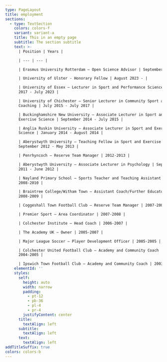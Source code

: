 ```yaml
---
type: PageLayout
title: employment
sections:
  - type: TextSection
    colors: colors-f
    variant: variant-a
    title: This in an empty page
    subtitle: The section subtitle
    text: >-
      | Position | Years |

      | --- | --- |

      | Erasmus University Rotterdam – Open Science Advisor | September 2023 - |

      | University of Ulster - Honorary Fellow | August 2023 - |

      | University of Essex — Lecturer in Sport and Performance Science | July
      2017 - July 2023 |

      | University of Chichester — Senior Lecturer in Community Sport and
      Coaching | July 2015 - July 2017 |

      | Buckinghamshire New University — Associate Lecturer in Sport and
      Exercise Science | September 2014 - July 2015 |

      | Anglia Ruskin University — Associate Lecturer in Sport and Exercise
      Science | January 2014 - August 2014 |

      | Aberystwyth University — Teaching Fellow in Sport and Exercise Science |
      September 2012 - May 2013 |

      | Penrhyncoch — Reserve Team Manager | 2012-2013 |

      | Aberystwyth University — Associate Lecturer in Psychology | September
      2011 - June 2012 |

      | Nayland Primary School — Sports Teacher and Teaching Assistant |
      2008-2010 |

      | Braintree College/Witham Town — Assistant Coach/Further Educator Tutor |
      2008-2009 |

      | Coggeshall Town Football Club — Reserve Team Manager | 2007-2008 |

      | Premier Sport — Area Coordinator | 2007-2008 |

      | Colchester Institute — Head Coach | 2006-2007 |

      | The Academy UK — Owner | 2005-2007 |

      | Major League Soccer — Player Development Officer | 2005-2005 |

      | Colchester United Football Club — Academy and Community Coach |
      2004-2005 |

      | Ipswich Town Football Club — Academy and Community Coach | 2003-2004 |
    elementId: ''
    styles:
      self:
        height: auto
        width: narrow
        padding:
          - pt-12
          - pb-36
          - pl-4
          - pr-4
        justifyContent: center
      title:
        textAlign: left
      subtitle:
        textAlign: left
      text:
        textAlign: left
addTitleSuffix: true
colors: colors-b
---
```

